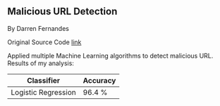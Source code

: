 ## Malicious URL Detection



By Darren Fernandes



Original Source Code [link](https://github.com/Jcharis/Detecting-Malicious-Url-With-Machine-Learning)



Applied multiple Machine Learning algorithms to detect malicious URL.
Results of my analysis:



| Classifier | Accuracy |
| ------------- | ------------- |
| Logistic Regression | 96.4 % |